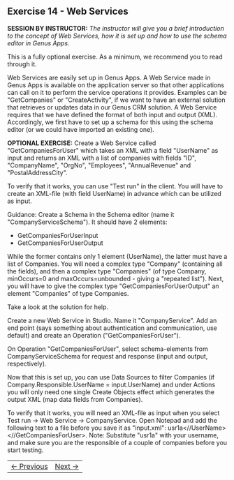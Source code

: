 ## Exercise 14 - Web Services
**SESSION BY INSTRUCTOR:** *The instructor will give you a brief introduction to the concept of Web Services, how it is set up and how to use the schema editor in Genus Apps.*

This is a fully optional exercise. As a minimum, we recommend you to read through it.

Web Services are easily set up in Genus Apps. A Web Service made in Genus Apps is available on the application server so that other applications can call on it to perform the service operations it provides. Examples can be "GetCompanies" or "CreateActivity", if we want to have an external solution that retrieves or updates data in our Genus CRM solution. A Web Service requires that we have defined the format of both input and output (XML). Accordingly, we first have to set up a schema for this using the schema editor (or we could have imported an existing one).

**OPTIONAL EXERCISE:** Create a Web Service called "GetCompaniesForUser" which takes an XML with a field "UserName" as input and returns an XML with a list of companies with fields "ID", "CompanyName", "OrgNo", "Employees", "AnnualRevenue" and "PostalAddressCity".

To verify that it works, you can use "Test run" in the client. You will have to create an XML-file (with field UserName) in advance which can be utilized as input.

Guidance: Create a Schema in the Schema editor (name it "CompanyServiceSchema"). It should have 2 elements:
* GetCompaniesForUserInput
* GetCompaniesForUserOutput 

While the former contains only 1 element (UserName), the latter must have a list of Companies. You will need a complex type "Company" (containing all the fields), and then a complex type "Companies" (of type Company, minOccurs=0 and maxOccurs=unbounded - giving a "repeated list"). Next, you will have to give the complex type "GetCompaniesForUserOutput" an element "Companies" of type Companies.

Take a look at the solution for help.

Create a new Web Service in Studio. Name it "CompanyService". Add an end point (says something about authentication and communication, use default) and create an Operation ("GetCompaniesForUser").

On Operation "GetCompaniesForUser", select schema-elements from CompanyServiceSchema for request and response (input and output, respectively).

Now that this is set up, you can use Data Sources to filter Companies (if Company.Responsible.UserName = input.UserName) and under Actions you will only need one single Create Objects effect which generates the output XML (map data fields from Companies).

To verify that it works, you will need an XML-file as input when you select Test run -> Web Service -> CompanyService. Open Notepad and add the following text to a file before you save it as "input.xml": <GetCompaniesForUser><UserName>usr1a<//UserName><//GetCompaniesForUser>. Note: Substitute "usr1a" with your username, and make sure you are the responsible of a couple of companies before you start testing.


<table>
   <tr><td><a href="exercise-13.md"><- Previous</a></td><td align="right"><a href="exercise-15.md">Next -></a></td></tr>
</table>
